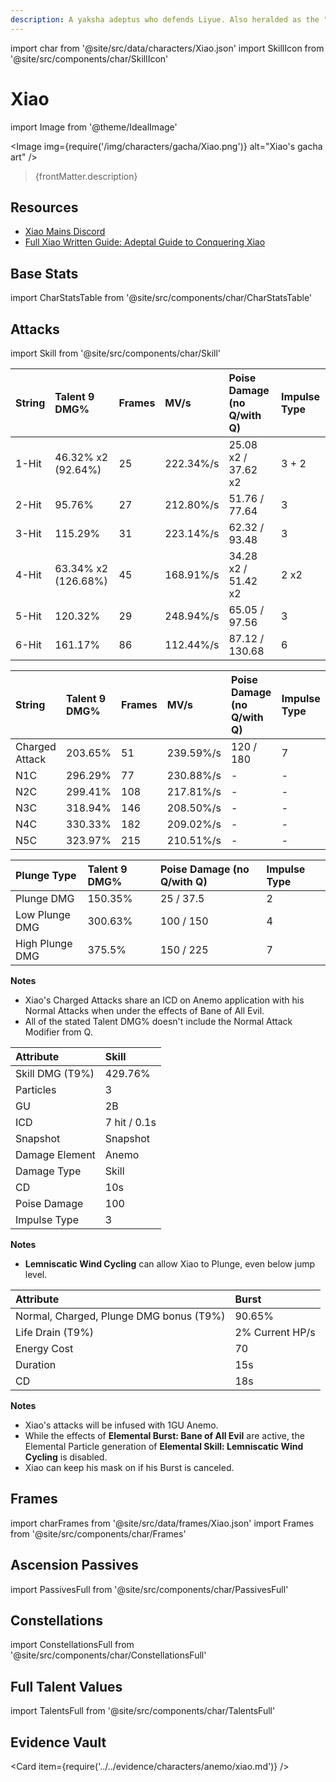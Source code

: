 ```yaml
---
description: A yaksha adeptus who defends Liyue. Also heralded as the "Conqueror of Demons" and "Vigilant Yaksha."
---
```


import char from '@site/src/data/characters/Xiao.json'
import SkillIcon from '@site/src/components/char/SkillIcon'

# Xiao

import Image from '@theme/IdealImage'

<Image img={require('/img/characters/gacha/Xiao.png')} alt="Xiao's gacha art" />
<blockquote>{frontMatter.description}</blockquote>

## Resources

* [Xiao Mains Discord](https://discord.gg/Xiao)
* [Full Xiao Written Guide: Adeptal Guide to Conquering Xiao](https://keqingmains.com/xiao/)

## Base Stats

import CharStatsTable from '@site/src/components/char/CharStatsTable'

<CharStatsTable char={char} />

## Attacks

import Skill from '@site/src/components/char/Skill'

<Tabs>
<TabItem value='na' label='Normal Attacks'>
<SkillIcon char={char} skill='na' />
<div class='talent-columns'>
<Skill char={char} skill='na' sectionFilter='Normal Attack' />

| String | Talent 9 DMG%         | Frames | MV/s      | Poise Damage \(no Q/with Q\) | Impulse Type |
| :----- | :-------------------- | :----- | :-------- | :--------------------------- | :----------- |
| 1-Hit  | 46.32% x2 \(92.64%\)  | 25     | 222.34%/s | 25.08 x2 / 37.62 x2          | 3 + 2        |
| 2-Hit  | 95.76%                | 27     | 212.80%/s | 51.76 / 77.64                | 3            |
| 3-Hit  | 115.29%               | 31     | 223.14%/s | 62.32 / 93.48                | 3            |
| 4-Hit  | 63.34% x2 \(126.68%\) | 45     | 168.91%/s | 34.28 x2 / 51.42 x2          | 2 x2         |
| 5-Hit  | 120.32%               | 29     | 248.94%/s | 65.05 / 97.56                | 3            |
| 6-Hit  | 161.17%               | 86     | 112.44%/s | 87.12 / 130.68               | 6            |

</div>
<div class='talent-columns'>
<Skill char={char} skill='na' sectionFilter='Charged Attack' />

| String         | Talent 9 DMG% | Frames | MV/s      | Poise Damage \(no Q/with Q\) | Impulse Type |
| :------------- | :------------ | :----- | :-------- | :--------------------------- | :----------- |
| Charged Attack | 203.65%       | 51     | 239.59%/s | 120 / 180                    | 7            |
| N1C            | 296.29%       | 77     | 230.88%/s | -                            | -            |
| N2C            | 299.41%       | 108    | 217.81%/s | -                            | -            |
| N3C            | 318.94%       | 146    | 208.50%/s | -                            | -            |
| N4C            | 330.33%       | 182    | 209.02%/s | -                            | -            |
| N5C            | 323.97%       | 215    | 210.51%/s | -                            | -            |

</div>
<div class='talent-columns'>
<Skill char={char} skill='na' sectionFilter='Plunging Attack' />

| Plunge Type     | Talent 9 DMG% | Poise Damage \(no Q/with Q\) | Impulse Type |
| :-------------- | :------------ | :--------------------------- | :----------- |
| Plunge DMG      | 150.35%       | 25 / 37.5                    | 2            |
| Low Plunge DMG  | 300.63%       | 100 / 150                    | 4            |
| High Plunge DMG | 375.5%        | 150 / 225                    | 7            |

</div>

**Notes**

* Xiao's Charged Attacks share an ICD on Anemo application with his Normal Attacks when under the effects of Bane of All Evil.
* All of the stated Talent DMG% doesn't include the Normal Attack Modifier from Q.

</TabItem>

<TabItem value='e' label='Skill'>
<SkillIcon char={char} skill='e' />
<div class='talent-columns'>
<Skill char={char} skill='e' />

| Attribute         | Skill        |
| :---------------- | :----------- |
| Skill DMG \(T9%\) | 429.76%      |
| Particles         | 3            |
| GU                | 2B           |
| ICD               | 7 hit / 0.1s |
| Snapshot          | Snapshot     |
| Damage Element    | Anemo        |
| Damage Type       | Skill        |
| CD                | 10s          |
| Poise Damage      | 100          |
| Impulse Type      | 3            |

</div>

**Notes**

* **Lemniscatic Wind Cycling** can allow Xiao to Plunge, even below jump level.

</TabItem>

<TabItem value='q' label='Burst'>
<SkillIcon char={char} skill='q' />
<div class='talent-columns'>
<Skill char={char} skill='q'/>

| Attribute                                 | Burst           |
| :---------------------------------------- | :-------------- |
| Normal, Charged, Plunge DMG bonus \(T9%\) | 90.65%          |
| Life Drain \(T9%\)                        | 2% Current HP/s |
| Energy Cost                               | 70              |
| Duration                                  | 15s             |
| CD                                        | 18s             |

</div>

**Notes**

* Xiao's attacks will be infused with 1GU Anemo.
* While the effects of **Elemental Burst: Bane of All Evil** are active, the Elemental Particle generation of **Elemental Skill: Lemniscatic Wind Cycling** is disabled.
* Xiao can keep his mask on if his Burst is canceled.

</TabItem>
</Tabs>

## Frames

import charFrames from '@site/src/data/frames/Xiao.json'
import Frames from '@site/src/components/char/Frames'

<Frames data={charFrames} />

## Ascension Passives

import PassivesFull from '@site/src/components/char/PassivesFull'

<PassivesFull char={char} />

## Constellations

import ConstellationsFull from '@site/src/components/char/ConstellationsFull'

<ConstellationsFull char={char} />

## Full Talent Values

import TalentsFull from '@site/src/components/char/TalentsFull'

<TalentsFull char={char}/>

## Evidence Vault

<Card item={require('../../evidence/characters/anemo/xiao.md')} />
